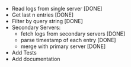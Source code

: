 - Read logs from single server [DONE]
- Get last n entries [DONE]
- Filter by query string [DONE]
- Secondary Servers:
  - fetch logs from secondary servers [DONE]
  - parse timestamp of each entry [DONE]
  - merge with primary server [DONE]
- Add Tests 
- Add documentation